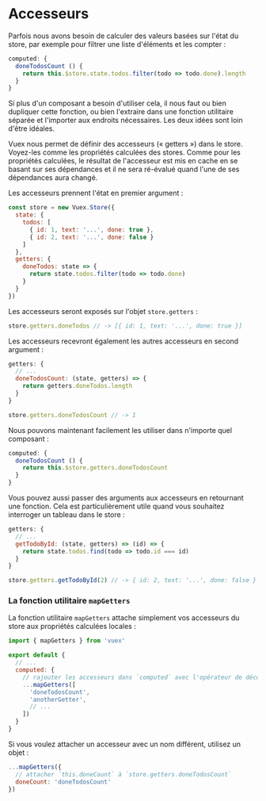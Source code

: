 # Accesseurs

Parfois nous avons besoin de calculer des valeurs basées sur l'état du store, par exemple pour filtrer une liste d'éléments et les compter :

``` js
computed: {
  doneTodosCount () {
    return this.$store.state.todos.filter(todo => todo.done).length
  }
}
```

Si plus d'un composant a besoin d'utiliser cela, il nous faut ou bien dupliquer cette fonction, ou bien l'extraire dans une fonction utilitaire séparée et l'importer aux endroits nécessaires. Les deux idées sont loin d'être idéales.

Vuex nous permet de définir des accesseurs (« getters ») dans le store. Voyez-les comme les propriétés calculées des stores. Comme pour les propriétés calculées, le résultat de l'accesseur est mis en cache en se basant sur ses dépendances et il ne sera ré-évalué quand l'une de ses dépendances aura changé.

Les accesseurs prennent l'état en premier argument :

``` js
const store = new Vuex.Store({
  state: {
    todos: [
      { id: 1, text: '...', done: true },
      { id: 2, text: '...', done: false }
    ]
  },
  getters: {
    doneTodos: state => {
      return state.todos.filter(todo => todo.done)
    }
  }
})
```

Les accesseurs seront exposés sur l'objet `store.getters` :

``` js
store.getters.doneTodos // -> [{ id: 1, text: '...', done: true }]
```

Les accesseurs recevront également les autres accesseurs en second argument :

``` js
getters: {
  // ...
  doneTodosCount: (state, getters) => {
    return getters.doneTodos.length
  }
}
```

``` js
store.getters.doneTodosCount // -> 1
```

Nous pouvons maintenant facilement les utiliser dans n'importe quel composant :

``` js
computed: {
  doneTodosCount () {
    return this.$store.getters.doneTodosCount
  }
}
```

Vous pouvez aussi passer des arguments aux accesseurs en retournant une fonction. Cela est particulièrement utile quand vous souhaitez interroger un tableau dans le store :

```js
getters: {
  // ...
  getTodoById: (state, getters) => (id) => {
    return state.todos.find(todo => todo.id === id)
  }
}
```

``` js
store.getters.getTodoById(2) // -> { id: 2, text: '...', done: false }
```

### La fonction utilitaire `mapGetters`

La fonction utilitaire `mapGetters` attache simplement vos accesseurs du store aux propriétés calculées locales :

``` js
import { mapGetters } from 'vuex'

export default {
  // ...
  computed: {
    // rajouter les accesseurs dans `computed` avec l'opérateur de décomposition
    ...mapGetters([
      'doneTodosCount',
      'anotherGetter',
      // ...
    ])
  }
}
```

Si vous voulez attacher un accesseur avec un nom différent, utilisez un objet :

``` js
...mapGetters({
  // attacher `this.doneCount` à `store.getters.doneTodosCount`
  doneCount: 'doneTodosCount'
})
```
